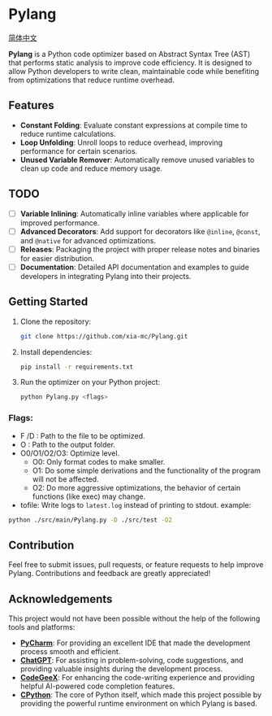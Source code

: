 # Pylang

[简体中文](https://github.com/xia-mc/Pylang/blob/master/README_CN.md)

**Pylang** is a Python code optimizer based on Abstract Syntax Tree (AST) that performs static analysis to improve code
efficiency. It is designed to allow Python developers to write clean, maintainable code while benefiting from
optimizations that reduce runtime overhead.

## Features

- **Constant Folding**: Evaluate constant expressions at compile time to reduce runtime calculations.
- **Loop Unfolding**: Unroll loops to reduce overhead, improving performance for certain scenarios.
- **Unused Variable Remover**: Automatically remove unused variables to clean up code and reduce memory usage.

## TODO

- [ ] **Variable Inlining**: Automatically inline variables where applicable for improved performance.
- [ ] **Advanced Decorators**: Add support for decorators like `@inline`, `@const`, and `@native` for advanced
  optimizations.
- [ ] **Releases**: Packaging the project with proper release notes and binaries for easier distribution.
- [ ] **Documentation**: Detailed API documentation and examples to guide developers in integrating Pylang into their
  projects.

## Getting Started

1. Clone the repository:
    ```bash
    git clone https://github.com/xia-mc/Pylang.git
    ```
2. Install dependencies:
    ```bash
    pip install -r requirements.txt
    ```
3. Run the optimizer on your Python project:
    ```bash
    python Pylang.py <flags>
    ```

### Flags:

- F <filepath>/D <dirpath>: Path to the file to be optimized.
- O <dirpath>: Path to the output folder.
- O0/O1/O2/O3: Optimize level.
    - O0: Only format codes to make smaller.
    - O1: Do some simple derivations and the functionality of the program will not be affected.
    - O2: Do more aggressive optimizations, the behavior of certain functions (like exec) may change.
- tofile: Write logs to `latest.log` instead of printing to stdout.
  example:

```bash
python ./src/main/Pylang.py -D ./src/test -O2
```

## Contribution

Feel free to submit issues, pull requests, or feature requests to help improve Pylang. Contributions and feedback are
greatly appreciated!

## Acknowledgements

This project would not have been possible without the help of the following tools and platforms:

- **[PyCharm](https://www.jetbrains.com/pycharm/)**: For providing an excellent IDE that made the development process
  smooth and efficient.
- **[ChatGPT](https://openai.com/chatgpt/)**: For assisting in problem-solving, code suggestions, and providing valuable
  insights during the development process.
- **[CodeGeeX](https://www.codegeex.cn/)**: For enhancing the code-writing experience and providing helpful AI-powered
  code completion features.
- **[CPython](https://github.com/python/cpython)**: The core of Python itself, which made this project possible by
  providing the powerful runtime environment on which Pylang is based.
